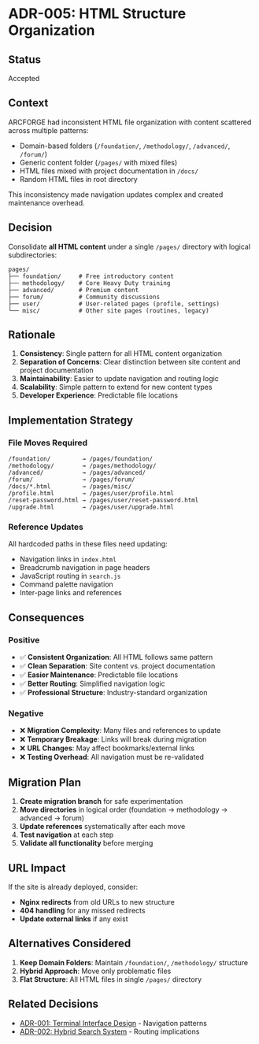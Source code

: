 # ADR-005: HTML Structure Organization

## Status
Accepted

## Context
ARCFORGE had inconsistent HTML file organization with content scattered across multiple patterns:
- Domain-based folders (`/foundation/`, `/methodology/`, `/advanced/`, `/forum/`)
- Generic content folder (`/pages/` with mixed files)
- HTML files mixed with project documentation in `/docs/`
- Random HTML files in root directory

This inconsistency made navigation updates complex and created maintenance overhead.

## Decision
Consolidate **all HTML content** under a single `/pages/` directory with logical subdirectories:

```
pages/
├── foundation/     # Free introductory content
├── methodology/    # Core Heavy Duty training
├── advanced/       # Premium content  
├── forum/          # Community discussions
├── user/           # User-related pages (profile, settings)
└── misc/           # Other site pages (routines, legacy)
```

## Rationale
1. **Consistency**: Single pattern for all HTML content organization
2. **Separation of Concerns**: Clear distinction between site content and project documentation
3. **Maintainability**: Easier to update navigation and routing logic
4. **Scalability**: Simple pattern to extend for new content types
5. **Developer Experience**: Predictable file locations

## Implementation Strategy

### File Moves Required
```
/foundation/         → /pages/foundation/
/methodology/        → /pages/methodology/
/advanced/           → /pages/advanced/
/forum/              → /pages/forum/
/docs/*.html         → /pages/misc/
/profile.html        → /pages/user/profile.html
/reset-password.html → /pages/user/reset-password.html
/upgrade.html        → /pages/user/upgrade.html
```

### Reference Updates
All hardcoded paths in these files need updating:
- Navigation links in `index.html`
- Breadcrumb navigation in page headers
- JavaScript routing in `search.js`
- Command palette navigation
- Inter-page links and references

## Consequences

### Positive
- ✅ **Consistent Organization**: All HTML follows same pattern
- ✅ **Clean Separation**: Site content vs. project documentation
- ✅ **Easier Maintenance**: Predictable file locations
- ✅ **Better Routing**: Simplified navigation logic
- ✅ **Professional Structure**: Industry-standard organization

### Negative
- ❌ **Migration Complexity**: Many files and references to update
- ❌ **Temporary Breakage**: Links will break during migration
- ❌ **URL Changes**: May affect bookmarks/external links
- ❌ **Testing Overhead**: All navigation must be re-validated

## Migration Plan
1. **Create migration branch** for safe experimentation
2. **Move directories** in logical order (foundation → methodology → advanced → forum)
3. **Update references** systematically after each move
4. **Test navigation** at each step
5. **Validate all functionality** before merging

## URL Impact
If the site is already deployed, consider:
- **Nginx redirects** from old URLs to new structure
- **404 handling** for any missed redirects
- **Update external links** if any exist

## Alternatives Considered
1. **Keep Domain Folders**: Maintain `/foundation/`, `/methodology/` structure
2. **Hybrid Approach**: Move only problematic files
3. **Flat Structure**: All HTML files in single `/pages/` directory

## Related Decisions
- [ADR-001: Terminal Interface Design](001-terminal-interface-design.md) - Navigation patterns
- [ADR-002: Hybrid Search System](002-hybrid-search-system.md) - Routing implications